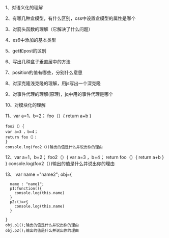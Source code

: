 1、对语义化的理解

2、有哪几种盒模型，有什么区别，css中设置盒模型的属性是哪个

3、对箭头函数的理解（它解决了什么问题）

4、es6中添加的基本类型

5、get和post的区别

6、写出几种盒子垂直居中的方法

7、position的值有哪些，分别什么意思

8、对深克隆浅克隆的理解，用js写出一个深克隆

9、对事件代理的理解(原理)，jq中用的事件代理是哪个

10、对模块化的理解



11、var a=1，b=2；
	foo（）{
	return a+b
	}

	foo2（）{
	var a=3 ，b=4；
	return foo（）；
	}
	console.log(foo2（）)输出的值是什么并说出你的理由



12、var a=1，b=2；
	foo2（）{
		var a=3 ，b=4；
		return foo（）{
			return a+b
		}
	}
	console.log(foo2（）)输出的值是什么并说出你的理由



13、
	var name ="name2";
	obj={

	  name : "name1";
	  p1:function(){
	    console.log(this.name)
	  }
	  p2:()=>{
	    console.log(this.name)
	  }

	}
	obj.p1();输出的值是什么并说出你的理由
	obj.p2();输出的值是什么并说出你的理由

	
